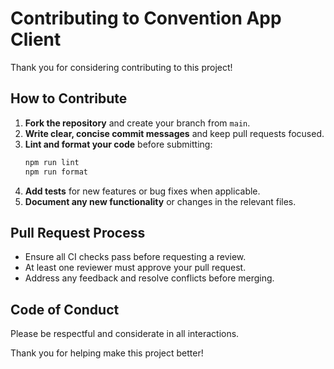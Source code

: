 # Contributing to Convention App Client

Thank you for considering contributing to this project!

## How to Contribute

1. **Fork the repository** and create your branch from `main`.
2. **Write clear, concise commit messages** and keep pull requests focused.
3. **Lint and format your code** before submitting:
   ```sh
   npm run lint
   npm run format
   ```
4. **Add tests** for new features or bug fixes when applicable.
5. **Document any new functionality** or changes in the relevant files.

## Pull Request Process

- Ensure all CI checks pass before requesting a review.
- At least one reviewer must approve your pull request.
- Address any feedback and resolve conflicts before merging.

## Code of Conduct

Please be respectful and considerate in all interactions.

Thank you for helping make this project better!
